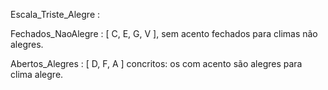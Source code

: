 
Escala_Triste_Alegre :

  Fechados_NaoAlegre : [ C, E, G, V ], sem acento fechados para climas não alegres.

  Abertos_Alegres : [ D, F, A ] concritos: os com acento são alegres para clima alegre.